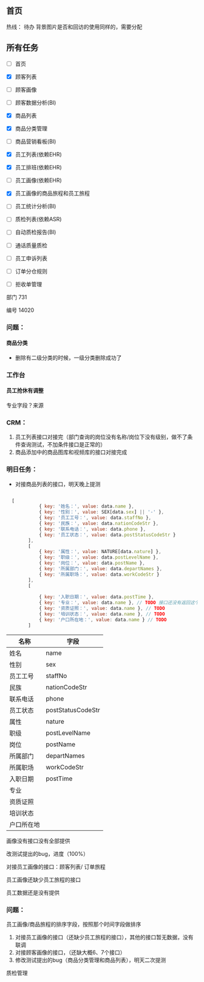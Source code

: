 ## 首页

热线： 待办 背景图片是否和回访的使用同样的，需要分配

## 所有任务

- [ ] 首页
- [x] 顾客列表
- [ ] 顾客画像
- [ ] 顾客数据分析(BI)
- [x] 商品列表
- [x] 商品分类管理
- [ ] 商品营销看板(BI)
- [x] 员工列表(依赖EHR)
- [x] 员工排班(依赖EHR)
- [ ] 员工画像(依赖EHR)
- [x] 员工画像的商品旅程和员工旅程
- [ ] 员工统计分析(BI)
- [ ] 质检列表(依赖ASR)
- [ ] 自动质检报告(BI)
- [ ] 通话质量质检
- [ ] 员工申诉列表
- [ ] 订单分仓规则
- [ ] 拒收单管理





部门 731

编号   14020

### 问题：

#### 商品分类

- 删除有二级分类的时候，一级分类删除成功了

### 工作台

#### 员工抢休有调整



专业字段？来源

### CRM：

1. 员工列表接口对接完（部门查询的岗位没有名称/岗位下没有级别，做不了条件查询测试，不加条件接口是正常的）
2. 商品添加中的商品图库和视频库的接口对接完成

### 明日任务：

- 对接商品列表的接口，明天晚上提测



```js

  [
            { key: '姓名：', value: data.name },
            { key: '性别：', value: SEX[data.sex] || '-' },
            { key: '员工工号：', value: data.staffNo },
            { key: '民族：', value: data.nationCodeStr },
            { key: '联系电话：', value: data.phone },
            { key: '员工状态：', value: data.postStatusCodeStr }
        ],
        [
            { key: '属性：', value: NATURE[data.nature] },
            { key: '职级：', value: data.postLevelName },
            { key: '岗位：', value: data.postName },
            { key: '所属部门：', value: data.departNames },
            { key: '所属职场：', value: data.workCodeStr }
        ],
        [
            
            { key: '入职日期：', value: data.postTime },
            { key: '专业：', value: data.name }, // TODO 接口还没有返回这个字段
            { key: '资质证照：', value: data.name }, // TODO
            { key: '培训状态：', value: data.name }, // TODO
            { key: '户口所在地：', value: data.name } // TODO
        ]
```

| 名称       | 字段              |
| ---------- | ----------------- |
| 姓名       | name              |
| 性别       | sex               |
| 员工工号   | staffNo           |
| 民族       | nationCodeStr     |
| 联系电话   | phone             |
| 员工状态   | postStatusCodeStr |
| 属性       | nature            |
| 职级       | postLevelName     |
| 岗位       | postName          |
| 所属部门   | departNames       |
| 所属职场   | workCodeStr       |
| 入职日期   | postTime          |
| 专业       |                   |
| 资质证照   |                   |
| 培训状态   |                   |
| 户口所在地 |                   |

画像没有接口没有全部提供

改测试提出的bug，进度（100%）

对接员工画像的接口：顾客列表/ 订单旅程

员工画像还缺少员工旅程的接口

员工数据还是没有提供

### 问题：

员工画像/商品旅程的排序字段，按照那个时间字段做排序



1. 对接员工画像的接口（还缺少员工旅程的接口），其他的接口暂无数据，没有联调
2. 对接顾客画像的接口，（还缺大概6、7个接口）
3. 修改测试提出的bug（商品分类管理和商品列表），明天二次提测



质检管理





